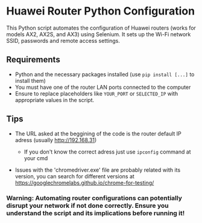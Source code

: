 # Huawei Router Python Configuration

This Python script automates the configuration of Huawei routers (works for models AX2, AX2S, and AX3) using Selenium. It sets up the Wi-Fi network SSID, passwords and remote access settings.


## Requirements

* Python and the necessary packages installed (use `pip install [...]` to install them)
* You must have one of the router LAN ports connected to the computer
 * Ensure to replace placeholders like `YOUR_PORT` or `SELECTED_IP`  with appropriate values in the script.

## Tips

* The URL asked at the beggining of the code is the router default IP adress (usually http://192.168.31)
  * If you don't know the correct adress just use `ipconfig` command at your cmd

* Issues with the 'chromedriver.exe' file are probably related with its version, you can search for different versions at https://googlechromelabs.github.io/chrome-for-testing/

### Warning: Automating router configurations can potentially disrupt your network if not done correctly. Ensure you understand the script and its implications before running it!

